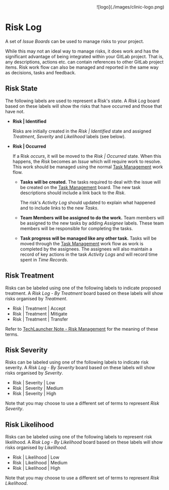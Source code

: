<div align="right">![logo](./images/clinic-logo.png)
<div align="left">

# Risk Log

A set of *Issue Boards* can be used to manage risks to your project.

While this may not an ideal way to manage risks, it does work and has the significant advantage of being integrated within your GitLab project. That is, any descriptions, actions etc. can contain references to other GitLab project items. Risk work flow can also be managed and reported in the same way as decisions, tasks and feedback.

## Risk State

The following labels are used to represent a Risk's state. A *Risk Log* board based on these labels will show the risks that have occurred and those that have not.

* **Risk | Identified**

	Risks are initially created in the *Risk | Identified* state and assigned _Treatment_, _Severity_ and _Likelihood_ labels (see below).

* **Risk | Occurred**

	 If a Risk *occurs*, it will be moved to the *Risk | Occurred* state. When this happens, the *Risk* becomes an *Issue* which will require work to resolve. This work should be managed using the normal [Task Management](./setup-task-management-board.md) work flow.
	 
	 * **Tasks will be created.** The tasks required to deal with the issue will be created on the [Task Management](./setup-task-management-board.md) board. The new task descriptions should include a link back to the *Risk*.
	 
		The risk's *Activity Log* should updated to explain what happened and to include links to the new *Tasks*.

	* **Team Members will be assigned to do the work.** Team members will be assigned to the new tasks by adding *Assignee* labels. These team members will be responsible for completing the tasks.
	* **Task progress will be managed like any other task.** Tasks will be moved through the [Task Management](./setup-task-management-board.md) work flow as work is completed by the assignees. The assignees will also maintain a record of key actions in the task *Activity Logs* and will record time spent in *Time Records*.	 

## Risk Treatment

Risks can be labeled using one of the following labels to indicate proposed treatment. A *Risk Log - By Treatment* board based on these labels will show risks organised by *Treatment*.

* Risk | Treatment | Accept
* Risk | Treatment | Mitigate
* Risk | Treatment | Transfer

Refer to [TechLauncher Note - Risk Management](https://comp.anu.edu.au/TechLauncher/files/Jan22%20-%20Risk%20Management.pdf) for the meaning of these terms.

## Risk Severity

Risks can be labeled using one of the following labels to indicate risk severity. A *Risk Log - By Severity* board based on these labels will show risks organised by *Severity*.

* Risk | Severity | Low
* Risk | Severity | Medium
* Risk | Severity | High

Note that you may choose to use a different set of terms to represent *Risk Severity*.

## Risk Likelihood

Risks can be labeled using one of the following labels to represent risk likelihood. A *Risk Log - By Likelihood* board based on these labels will show risks organised by *Likelihood*.

* Risk | Likelihood | Low
* Risk | Likelihood | Medium
* Risk | Likelihood | High

Note that you may choose to use a different set of terms to represent *Risk Likelihood*.
